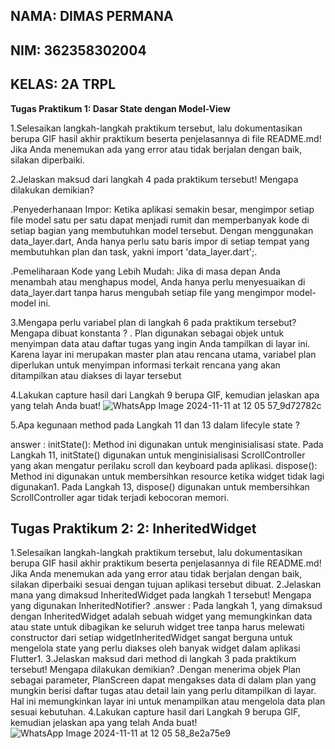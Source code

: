 **NAMA: DIMAS PERMANA**
-
**NIM: 362358302004**
-
**KELAS: 2A TRPL**
-
**Tugas Praktikum 1: Dasar State dengan Model-View**

1.Selesaikan langkah-langkah praktikum tersebut, lalu dokumentasikan berupa GIF hasil akhir praktikum beserta penjelasannya di file README.md! Jika Anda menemukan ada yang error atau tidak berjalan dengan baik, silakan diperbaiki.

2.Jelaskan maksud dari langkah 4 pada praktikum tersebut! Mengapa dilakukan demikian?

.Penyederhanaan Impor: Ketika aplikasi semakin besar, mengimpor setiap file model satu per satu dapat menjadi rumit dan memperbanyak kode di setiap bagian yang membutuhkan model tersebut. Dengan menggunakan data_layer.dart, Anda hanya perlu satu baris impor di setiap tempat yang membutuhkan plan dan task, yakni import 'data_layer.dart';.

.Pemeliharaan Kode yang Lebih Mudah: Jika di masa depan Anda menambah atau menghapus model, Anda hanya perlu menyesuaikan di data_layer.dart tanpa harus mengubah setiap file yang mengimpor model-model ini.

3.Mengapa perlu variabel plan di langkah 6 pada praktikum tersebut? Mengapa dibuat konstanta ?
. Plan digunakan sebagai objek untuk menyimpan data atau daftar tugas yang ingin Anda tampilkan di layar ini. Karena layar ini merupakan master plan atau rencana utama, variabel plan diperlukan untuk menyimpan informasi terkait rencana yang akan ditampilkan atau diakses di layar tersebut

4.Lakukan capture hasil dari Langkah 9 berupa GIF, kemudian jelaskan apa yang telah Anda buat!
![WhatsApp Image 2024-11-11 at 12 05 57_9d72782c](https://github.com/user-attachments/assets/0ab6a2bd-ea59-43c5-b9d3-cb4908aded16)

5.Apa kegunaan method pada Langkah 11 dan 13 dalam lifecyle state ?

answer :
initState(): Method ini digunakan untuk menginisialisasi state. Pada Langkah 11, initState() digunakan untuk menginisialisasi ScrollController yang akan mengatur perilaku scroll dan keyboard pada aplikasi.
dispose(): Method ini digunakan untuk membersihkan resource ketika widget tidak lagi digunakan1. Pada Langkah 13, dispose() digunakan untuk membersihkan ScrollController agar tidak terjadi kebocoran memori.

**Tugas Praktikum 2: 2: InheritedWidget**
-
1.Selesaikan langkah-langkah praktikum tersebut, lalu dokumentasikan berupa GIF hasil akhir praktikum beserta penjelasannya di file README.md! Jika Anda menemukan ada yang error atau tidak berjalan dengan baik, silakan diperbaiki sesuai dengan tujuan aplikasi tersebut dibuat.
2.Jelaskan mana yang dimaksud InheritedWidget pada langkah 1 tersebut! Mengapa yang digunakan InheritedNotifier?
.answer : Pada langkah 1, yang dimaksud dengan InheritedWidget adalah sebuah widget yang memungkinkan data atau state untuk dibagikan ke seluruh widget tree tanpa harus melewati constructor dari setiap widgetInheritedWidget sangat berguna untuk mengelola state yang perlu diakses oleh banyak widget dalam aplikasi Flutter1.
3.Jelaskan maksud dari method di langkah 3 pada praktikum tersebut! Mengapa dilakukan demikian?
.Dengan menerima objek Plan sebagai parameter, PlanScreen dapat mengakses data di dalam plan yang mungkin berisi daftar tugas atau detail lain yang perlu ditampilkan di layar. Hal ini memungkinkan layar ini untuk menampilkan atau mengelola data plan sesuai kebutuhan.
4.Lakukan capture hasil dari Langkah 9 berupa GIF, kemudian jelaskan apa yang telah Anda buat!
![WhatsApp Image 2024-11-11 at 12 05 58_8e2a75e9](https://github.com/user-attachments/assets/95c9e4c5-2c31-4f99-9f03-87235e18c7fb)

